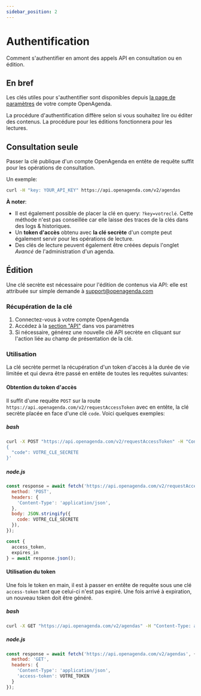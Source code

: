 ```yaml
---
sidebar_position: 2
---
```


# Authentification

Comment s'authentifier en amont des appels API en consultation ou en édition.

## En bref

Les clés utiles pour s'authentifier sont disponibles depuis [la page de paramètres](https://openagenda.com/settings/apiKey) de votre compte OpenAgenda.

La procédure d'authentification diffère selon si vous souhaitez lire ou éditer des contenus. La procédure pour les éditions fonctionnera pour les lectures.

## Consultation seule

Passer la clé publique d'un compte OpenAgenda en entête de requête suffit pour les opérations de consultation.

Un exemple:

```bash
curl -H "key: YOUR_API_KEY" https://api.openagenda.com/v2/agendas
```

**À noter**:

 * Il est également possible de placer la clé en query: `?key=votreclé`. Cette méthode n'est pas conseillée car elle laisse des traces de la clés dans des logs & historiques.
 * Un **token d'accès** obtenu avec **la clé secrète** d'un compte peut également servir pour les opérations de lecture.
 * Des clés de lecture peuvent également être créées depuis l'onglet *Avancé* de l'administration d'un agenda.

## Édition

Une clé secrète est nécessaire pour l'édition de contenus via API: elle est attribuée sur simple demande à [support@openagenda.com](mailto:support@openagenda.com)

### Récupération de la clé

1. Connectez-vous à votre compte OpenAgenda
2. Accédez à la [section "API"](https://openagenda.com/settings/apiKey) dans vos paramètres
3. Si nécessaire, générez une nouvelle clé API secrète en cliquant sur l'action liée au champ de présentation de la clé.

### Utilisation

La clé secrète permet la récupération d'un token d'accès à la durée de vie limitée et qui devra être passé en entête de toutes les requêtes suivantes:

#### Obtention du token d'accès

Il suffit d'une requête `POST` sur la route `https://api.openagenda.com/v2/requestAccessToken` avec en entête, la clé secrète placée en face d'une clé `code`. Voici quelques exemples:

##### bash

```bash
curl -X POST "https://api.openagenda.com/v2/requestAccessToken" -H "Content-Type: application/json" -d'
{
  "code": VOTRE_CLE_SECRETE
}'
```

##### node.js

```js
const response = await fetch('https://api.openagenda.com/v2/requestAccessToken', {
  method: 'POST',
  headers: {
    'Content-Type': 'application/json',
  },
  body: JSON.stringify({
    code: VOTRE_CLE_SECRETE
  }),
});

const {
  access_token,
  expires_in
} = await response.json();
```

#### Utilisation du token

Une fois le token en main, il est à passer en entête de requête sous une clé `access-token` tant que celui-ci n'est pas expiré. Une fois arrivé à expiration, un nouveau token doit être généré.

##### bash

```bash
curl -X GET "https://api.openagenda.com/v2/agendas" -H "Content-Type: application/json" -H "access-token: VOTRE_TOKEN"
```

##### node.js

```js
const response = await fetch('https://api.openagenda.com/v2/agendas', {
  method: 'GET',
  headers: {
    'Content-Type': 'application/json',
    'access-token': VOTRE_TOKEN
  }
});
```